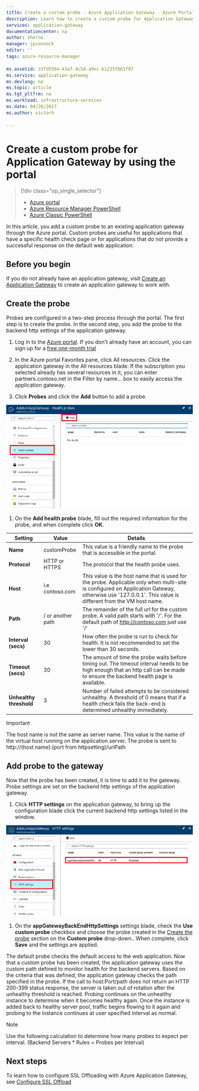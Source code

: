 ```yaml
---
title: Create a custom probe - Azure Application Gateway - Azure Portal | Microsoft Docs
description: Learn how to create a custom probe for Application Gateway by using the portal
services: application-gateway
documentationcenter: na
author: vhorne
manager: jpconnock
editor: ''
tags: azure-resource-manager

ms.assetid: 33fd5564-43a7-4c54-a9ec-b1235f661f97
ms.service: application-gateway
ms.devlang: na
ms.topic: article
ms.tgt_pltfrm: na
ms.workload: infrastructure-services
ms.date: 04/26/2017
ms.author: victorh

---
```

# Create a custom probe for Application Gateway by using the portal

> [!div class="op_single_selector"]
> * [Azure portal](application-gateway-create-probe-portal.md)
> * [Azure Resource Manager PowerShell](application-gateway-create-probe-ps.md)
> * [Azure Classic PowerShell](application-gateway-create-probe-classic-ps.md)

In this article, you add a custom probe to an existing application gateway through the Azure portal. Custom probes are useful for applications that have a specific health check page or for applications that do not provide a successful response on the default web application.

## Before you begin

If you do not already have an application gateway, visit [Create an Application Gateway](application-gateway-create-gateway-portal.md) to create an application gateway to work with.

## <a name="createprobe"></a>Create the probe

Probes are configured in a two-step process through the portal. The first step is to create the probe. In the second step, you add the probe to the backend http settings of the application gateway.

1. Log in to the [Azure portal](https://portal.azure.com). If you don't already have an account, you can sign up for a [free one-month trial](https://azure.microsoft.com/free)

1. In the Azure portal Favorites pane, click All resources. Click the application gateway in the All resources blade. If the subscription you selected already has several resources in it, you can enter partners.contoso.net in the Filter by name… box to easily access the application gateway.

1. Click **Probes** and click the **Add** button to add a probe.

  ![Add Probe blade with information filled out][1]

1. On the **Add health probe** blade, fill out the required information for the probe, and when complete click **OK**.

  |**Setting** | **Value** | **Details**|
  |---|---|---|
  |**Name**|customProbe|This value is a friendly name to the probe that is accessible in the portal.|
  |**Protocol**|HTTP or HTTPS | The protocol that the health probe uses.|
  |**Host**|i.e contoso.com|This value is the host name that is used for the probe. Applicable only when multi-site is configured on Application Gateway, otherwise use '127.0.0.1'. This value is different from the VM host name.|
  |**Path**|/ or another path|The remainder of the full url for the custom probe. A valid path starts with '/'. For the default path of http://contoso.com just use '/' |
  |**Interval (secs)**|30|How often the probe is run to check for health. It is not recommended to set the lower than 30 seconds.|
  |**Timeout (secs)**|30|The amount of time the probe waits before timing out. The timeout interval needs to be high enough that an http call can be made to ensure the backend health page is available.|
  |**Unhealthy threshold**|3|Number of failed attempts to be considered unhealthy. A threshold of 0 means that if a health check fails the back-end is determined unhealthy immediately.|

  > [!IMPORTANT]
  > The host name is not the same as server name. This value is the name of the virtual host running on the application server. The probe is sent to http://(host name):(port from httpsetting)/urlPath

## Add probe to the gateway

Now that the probe has been created, it is time to add it to the gateway. Probe settings are set on the backend http settings of the application gateway.

1. Click **HTTP settings** on the application gateway, to bring up the configuration blade click the current backend http settings listed in the window.

  ![https settings window][2]

1. On the **appGatewayBackEndHttpSettings** settings blade, check the **Use custom probe** checkbox and choose the probe created in the [Create the probe](#createprobe) section on the **Custom probe** drop-down..
When complete, click **Save** and the settings are applied.

The default probe checks the default access to the web application. Now that a custom probe has been created, the application gateway uses the custom path defined to monitor health for the backend servers. Based on the criteria that was defined, the application gateway checks the path specified in the probe. If the call to host:Port/path does not return an HTTP 200-399 status response, the server is taken out of rotation after the unhealthy threshold is reached. Probing continues on the unhealthy instance to determine when it becomes healthy again. Once the instance is added back to healthy server pool, traffic begins flowing to it again and probing to the instance continues at user specified interval as normal.

> [!NOTE]
> Use the following calculation to determine how many probes to expect per interval. (Backend Servers * Rules = Probes per Interval)

## Next steps

To learn how to configure SSL Offloading with Azure Application Gateway, see [Configure SSL Offload](application-gateway-ssl-portal.md)

[1]: ./media/application-gateway-create-probe-portal/figure1.png
[2]: ./media/application-gateway-create-probe-portal/figure2.png


